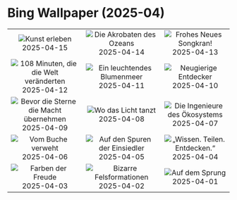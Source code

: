 # Bing Wallpaper (2025-04)

|  |  |  |
|:---:|:---:|:---:|
| ![](https://www.bing.com/th?id=OHR.BeachArt_DE-DE2496270870_400x240.jpg "Kunst erleben") 2025-04-15 | ![](https://www.bing.com/th?id=OHR.SpottedDolphins_DE-DE3167683290_400x240.jpg "Die Akrobaten des Ozeans") 2025-04-14 | ![](https://www.bing.com/th?id=OHR.ThailandPagodas_DE-DE3455777825_400x240.jpg "Frohes Neues Songkran!") 2025-04-13 |
| ![](https://www.bing.com/th?id=OHR.SpaceFlight_DE-DE4206523074_400x240.jpg "108 Minuten, die die Welt veränderten") 2025-04-12 | ![](https://www.bing.com/th?id=OHR.TulipsWindmill_DE-DE0828527136_400x240.jpg "Ein leuchtendes Blumenmeer") 2025-04-11 | ![](https://www.bing.com/th?id=OHR.LittleFoxes_DE-DE1578546136_400x240.jpg "Neugierige Entdecker") 2025-04-10 |
| ![](https://www.bing.com/th?id=OHR.BlueNaxos_DE-DE2161075771_400x240.jpg "Bevor die Sterne die Macht übernehmen") 2025-04-09 | ![](https://www.bing.com/th?id=OHR.LagoaPortugal_DE-DE8623516787_400x240.jpg "Wo das Licht tanzt") 2025-04-08 | ![](https://www.bing.com/th?id=OHR.BeaverDay_DE-DE8403333829_400x240.jpg "Die Ingenieure des Ökosystems") 2025-04-07 |
| ![](https://www.bing.com/th?id=OHR.PeabodyBaltimore_DE-DE8297645557_400x240.jpg "Vom Buche verweht") 2025-04-06 | ![](https://www.bing.com/th?id=OHR.GaztelugatxeSunset_DE-DE0917848827_400x240.jpg "Auf den Spuren der Einsiedler") 2025-04-05 | ![](https://www.bing.com/th?id=OHR.IKMZLibrary_DE-DE3922270471_400x240.jpg "„Wissen. Teilen. Entdecken.“") 2025-04-04 |
| ![](https://www.bing.com/th?id=OHR.SaguaroRainbow_DE-DE8863396941_400x240.jpg "Farben der Freude") 2025-04-03 | ![](https://www.bing.com/th?id=OHR.UtahBadlands_DE-DE8578683347_400x240.jpg "Bizarre Felsformationen") 2025-04-02 | ![](https://www.bing.com/th?id=OHR.TicanFrog_DE-DE8199372905_400x240.jpg "Auf dem Sprung") 2025-04-01 |
